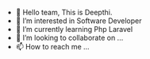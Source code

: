 - 👋 Hello team, This is Deepthi.
- 👀 I’m interested in Software Developer
- 🌱 I’m currently learning Php Laravel
- 💞️ I’m looking to collaborate on ...
- 📫 How to reach me ...

<!---
deepthisarja/deepthisarja is a ✨ special ✨ repository because its `README.md` (this file) appears on your GitHub profile.
You can click the Preview link to take a look at your changes.
--->
